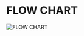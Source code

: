# FLOW CHART
![FLOW CHART](https://user-images.githubusercontent.com/101441389/164885075-75f7a72e-f74e-420a-9685-387a4d3774d1.jpeg)

